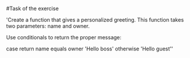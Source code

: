 #Task of the exercise

'Create a function that gives a personalized greeting. This function takes two parameters: name and owner.

Use conditionals to return the proper message:

case	return
name equals owner	'Hello boss'
otherwise	'Hello guest''